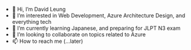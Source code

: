 - 👋 Hi, I’m David Leung
- 👀 I’m interested in Web Development, Azure Architecture Design, and everything tech
- 🌱 I’m currently learning Japanese, and preparing for JLPT N3 exam
- 💞️ I’m looking to collaborate on topics related to Azure
- 📫 How to reach me (...later)

<!---
davidleun/davidleun is a ✨ special ✨ repository because its `README.md` (this file) appears on your GitHub profile.
You can click the Preview link to take a look at your changes.
--->
